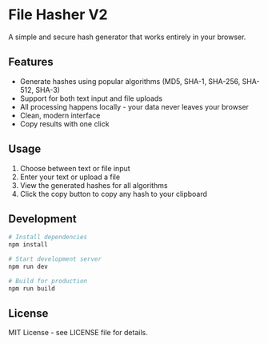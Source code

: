 # File Hasher V2

A simple and secure hash generator that works entirely in your browser.

## Features

- Generate hashes using popular algorithms (MD5, SHA-1, SHA-256, SHA-512, SHA-3)
- Support for both text input and file uploads
- All processing happens locally - your data never leaves your browser
- Clean, modern interface
- Copy results with one click

## Usage

1. Choose between text or file input
2. Enter your text or upload a file
3. View the generated hashes for all algorithms
4. Click the copy button to copy any hash to your clipboard

## Development

```bash
# Install dependencies
npm install

# Start development server
npm run dev

# Build for production
npm run build
```

## License

MIT License - see LICENSE file for details.